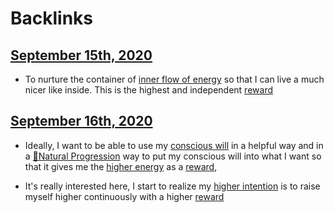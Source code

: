 
# Backlinks
## [September 15th, 2020](<September 15th, 2020.md>)
- To nurture the container of [inner flow of energy](<inner flow of energy.md>) so that I can live a much nicer like inside. This is the highest and independent [reward](<reward.md>)

## [September 16th, 2020](<September 16th, 2020.md>)
- Ideally, I want to be able to use my [conscious will](<conscious will.md>) in a helpful way and in a [🌱Natural Progression](<🌱Natural Progression.md>) way to put my conscious will into what I want so that it gives me the [higher energy](<higher energy.md>) as a [reward](<reward.md>),

- It's really interested here, I start to realize my [higher intention](<higher intention.md>) is to raise myself higher continuously with a higher [reward](<reward.md>)

